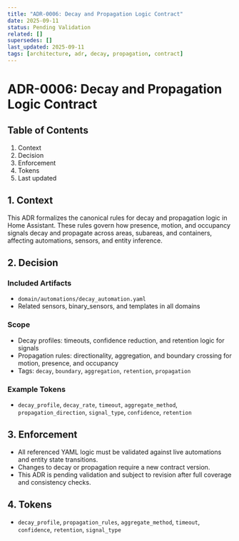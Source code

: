 ```yaml
---
title: "ADR-0006: Decay and Propagation Logic Contract"
date: 2025-09-11
status: Pending Validation
related: []
supersedes: []
last_updated: 2025-09-11
tags: [architecture, adr, decay, propagation, contract]
---
```


# ADR-0006: Decay and Propagation Logic Contract

## Table of Contents
1. Context
2. Decision
3. Enforcement
4. Tokens
5. Last updated

## 1. Context
This ADR formalizes the canonical rules for decay and propagation logic in Home Assistant. These rules govern how presence, motion, and occupancy signals decay and propagate across areas, subareas, and containers, affecting automations, sensors, and entity inference.

## 2. Decision
### Included Artifacts
- `domain/automations/decay_automation.yaml`
- Related sensors, binary_sensors, and templates in all domains

### Scope
- Decay profiles: timeouts, confidence reduction, and retention logic for signals
- Propagation rules: directionality, aggregation, and boundary crossing for motion, presence, and occupancy
- Tags: `decay`, `boundary`, `aggregation`, `retention`, `propagation`

### Example Tokens
- `decay_profile`, `decay_rate`, `timeout`, `aggregate_method`, `propagation_direction`, `signal_type`, `confidence`, `retention`

## 3. Enforcement
- All referenced YAML logic must be validated against live automations and entity state transitions.
- Changes to decay or propagation require a new contract version.
- This ADR is pending validation and subject to revision after full coverage and consistency checks.

## 4. Tokens
- `decay_profile`, `propagation_rules`, `aggregate_method`, `timeout`, `confidence`, `retention`, `signal_type`
